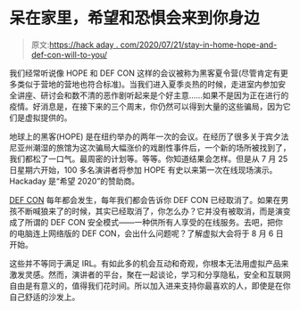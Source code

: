 # 呆在家里，希望和恐惧会来到你身边

> 原文:[https://hack aday . com/2020/07/21/stay-in-home-hope-and-def-con-will-to-you/](https://hackaday.com/2020/07/21/stay-at-home-hope-and-def-con-will-come-to-you/)

我们经常听说像 HOPE 和 DEF CON 这样的会议被称为黑客夏令营(尽管肯定有更多类似于营地的营地也符合标准)。当我们进入夏季炎热的时候，走进室内参加安全讲座、研讨会和数不清的恶作剧听起来是个好主意……如果不是因为正在进行的疫情。好消息是，在接下来的三个周末，你仍然可以得到大量的这些骗局，因为它们是虚拟提供的。

地球上的黑客(HOPE) 是在纽约举办的两年一次的会议。在经历了很多关于宾夕法尼亚州潮湿的旅馆为这次骗局大幅涨价的戏剧性事件后，一个新的场所被找到了，我们都松了一口气。最周密的计划等。等等。你知道结果会怎样。但是从 7 月 25 日星期六开始，100 多名演讲者将参加 HOPE 有史以来第一次在线现场演示。Hackaday 是“希望 2020”的赞助商。

[DEF CON](https://defcon.org/) 每年都会发生，每年我们都会告诉你 DEF CON 已经取消了。如果在男孩不断喊狼来了的时候，其实已经取消了，你怎么办？它并没有被取消，而是演变成了所谓的 DEF CON 安全模式——一种供所有人享受的在线服务。去吧，把你的电脑连上网络版的 DEF CON，会出什么问题呢？了解虚拟大会将于 8 月 6 日开始。

这些并不等同于满足 IRL。有如此多的机会互动和奇观，你根本无法用虚拟产品来激发灵感。然而，演讲者的平台，聚在一起谈论，学习和分享隐私，安全和互联网自由是有意义的，值得我们花时间。所以加入进来支持你最喜欢的人，即使是在你自己舒适的沙发上。